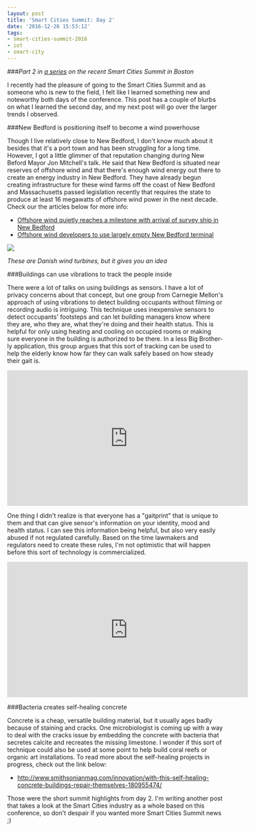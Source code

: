 ```yaml
---
layout: post
title: 'Smart Cities Summit: Day 2'
date: '2016-12-28 15:53:12'
tags:
- smart-cities-summit-2016
- iot
- smart-city
---
```


###<i>Part 2 in [a series](https://blog.katiebroida.com/tag/smart-cities-summit-2016/) on the recent Smart Cities Summit in Boston</i>

I recently had the pleasure of going to the Smart Cities Summit and as someone who is new to the field, I felt like I learned something new and noteworthy both days of the conference. This post has a couple of blurbs on what I learned the second day, and my next post will go over the larger trends I observed. 
 
###New Bedford is positioning itself to become a wind powerhouse

Though I live relatively close to New Bedford, I don't know much about it besides that it's a port town and has been struggling for a long time. However, I got a little glimmer of that reputation changing during New Beford Mayor Jon Mitchell's talk. He said that New Bedford is situated near reserves of offshore wind and that there's enough wind energy out there to create an energy industry in New Bedford. They have already begun creating infrastructure for these wind farms off the coast of New Bedford and Massachusetts passed legislation recently that requires the state to produce at least 16 megawatts of offshore wind power in the next decade. Check our the articles below for more info:
   
- [Offshore wind quietly reaches a milestone with arrival of survey ship in New Bedford](http://www.southcoasttoday.com/news/20160815/offshore-wind-quietly-reaches-milestone-with-arrival-of-survey-ship-in-new-bedford)
- [Offshore wind developers to use largely empty New Bedford terminal](https://www.bostonglobe.com/business/2016/09/06/offshore-wind-developers-sign-agreement-use-state-largely-empty-new-bedford-port/1YtGrrOe3EGOZYGMFemwpJ/story.html)

<div class="img-center">
    
![](/content/images/2016/12/DanishWindTurbines.jpg)

<i>These are Danish wind turbines, but it gives you an idea</i>
</div>

###Buildings can use vibrations to track the people inside

There were a lot of talks on using buildings as sensors. I have a lot of privacy concerns about that concept, but one group from Carnegie Mellon's approach of using vibrations to detect building occupants without filming or recording audio is intriguing. This technique uses inexpensive sensors to detect occupants' footsteps and can let building managers know where they are, who they are, what they're doing and their health status. This is helpful for only using heating and cooling on occupied rooms or making sure everyone in the building is authorized to be there. In a less Big Brother-ly application, this group argues that this sort of tracking can be used to help the elderly know how far they can walk safely based on how steady their gait is.

<iframe width="560" height="315" src="https://www.youtube.com/embed/Sjf9nvWcyBI" frameborder="0" allowfullscreen></iframe>

One thing I didn't realize is that everyone has a "gaitprint" that is unique to them and that can give sensor's information on your identity, mood and health status. I can see this information being helpful, but also very easily abused if not regulated carefully. Based on the time lawmakers and regulators need to create these rules, I'm not optimistic that will happen before this sort of technology is commercialized. 

<iframe width="560" height="315" src="https://www.youtube.com/embed/EqbrYDtBnzo" frameborder="0" allowfullscreen></iframe>


###Bacteria creates self-healing concrete

Concrete is a cheap, versatile building material, but it usually ages badly because of staining and cracks. One microbiologist is coming up with a way to deal with the cracks issue by embedding the concrete with bacteria that secretes calcite and recreates the missing limestone. I wonder if this sort of technique could also be used at some point to help build coral reefs or organic art installations. To read more about the self-healing projects in progress, check out the link below:

- http://www.smithsonianmag.com/innovation/with-this-self-healing-concrete-buildings-repair-themselves-180955474/

Those were the short summit highlights from day 2. I'm writing another post that takes a look at the Smart Cities industry as a whole based on this conference, so don't despair if you wanted more Smart Cities Summit news ;)
